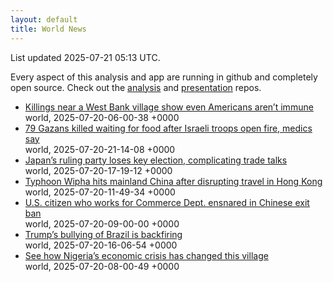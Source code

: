 ```yaml
---
layout: default
title: World News
---
```


<div markdown="0">
<div class="byline small text-muted">List updated <span class="datetime">2025-07-21 05:13 UTC</span>.</div>

<p>Every aspect of this analysis and app are running in github and completely open source. Check out the <a href="https://github.com/Castro-Media/Analysis">analysis</a> and <a href="https://github.com/Castro-Media/TopStoryReview.com">presentation</a> repos.</p>
<ul>
<li><a href='https://www.washingtonpost.com/world/2025/07/20/west-bank-israeli-settlers-violence/'>Killings near a West Bank village show even Americans aren&#8217;t immune</a><div class='byline small text-muted'>world, <span class="datetime">2025-07-20-06-00-38 +0000</span></div></li>
<li><a href='https://www.washingtonpost.com/world/2025/07/20/gaza-aid-starvation-israel-un/'>79 Gazans killed waiting for food after Israeli troops open fire, medics say</a><div class='byline small text-muted'>world, <span class="datetime">2025-07-20-21-14-08 +0000</span></div></li>
<li><a href='https://www.washingtonpost.com/world/2025/07/20/japan-ldp-upper-house-election/'>Japan&#8217;s ruling party loses key election, complicating trade talks</a><div class='byline small text-muted'>world, <span class="datetime">2025-07-20-17-19-12 +0000</span></div></li>
<li><a href='https://www.washingtonpost.com/world/2025/07/20/typhoon-wipha-hong-kong-china-vietnam/'>Typhoon Wipha hits mainland China after disrupting travel in Hong Kong</a><div class='byline small text-muted'>world, <span class="datetime">2025-07-20-11-49-34 +0000</span></div></li>
<li><a href='https://www.washingtonpost.com/national-security/2025/07/20/china-exit-ban-commerce-department-trump-xi/'>U.S. citizen who works for Commerce Dept. ensnared in Chinese exit ban</a><div class='byline small text-muted'>world, <span class="datetime">2025-07-20-09-00-00 +0000</span></div></li>
<li><a href='https://www.washingtonpost.com/world/2025/07/20/trump-brazil-bolsonaro-lula-bullying-tariff/'>Trump&#8217;s bullying of Brazil is backfiring</a><div class='byline small text-muted'>world, <span class="datetime">2025-07-20-16-06-54 +0000</span></div></li>
<li><a href='https://www.washingtonpost.com/world/interactive/2025/nigeria-fuel-subsidy-poverty-economy/'>See how Nigeria&#8217;s economic crisis has changed this village</a><div class='byline small text-muted'>world, <span class="datetime">2025-07-20-08-00-49 +0000</span></div></li>
</ul>
</div>
